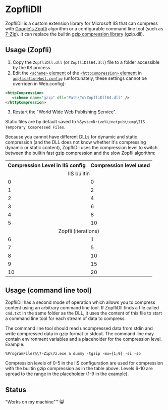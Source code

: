 # ZopfliDll

ZopfliDll is a custom extension library for Microsoft IIS that can compress with [Google's Zopfli](https://code.google.com/p/zopfli/) algorithm or a configurable command line tool (such as [7-Zip](http://www.7-zip.org/)). 
It can replace the builtin [gzip compression library](http://msdn.microsoft.com/en-us/library/dd692872.aspx) (gzip.dll).

## Usage (Zopfli)

1. Copy the `ZopfliDll.dll` (or `ZopfliDll64.dll`) file to a folder accessible by the IIS process. 
2. Edit the [`<scheme>` element](http://www.iis.net/configreference/system.webserver/httpcompression/scheme) of the [`<httpCompression>` element](http://www.iis.net/configreference/system.webserver/httpcompression) in [`applicationHost.config`](http://www.iis.net/learn/get-started/planning-your-iis-architecture/introduction-to-applicationhostconfig) (unfortunately, these settings cannot be overriden in Web.config):
```xml
<httpCompression>
   <scheme name="gzip" dll="Path\To\ZopfliDll64.dll" />
</httpCompression>
```
3. Restart the "World Wide Web Publishing Service".

Static files are by default saved to `%SystemDrive%\inetpub\temp\IIS Temporary Compressed Files`.

Because you cannot have different DLLs for dynamic and static compression (and the DLL does not know whether it's compressing dynamic or static content), ZopfliDll uses the compression level to switch between the builtin fast gzip compression and the slow Zopfli algorithm:

<table>
<tr><th>Compression Level in IIS config</th><th>Compression level used</th></tr>
<tr><td colspan="2" align="center">IIS builtin</td></tr>
<tr><td>0</td><td>0</td></tr>
<tr><td>1</td><td>2</td></tr>
<tr><td>2</td><td>4</td></tr>
<tr><td>3</td><td>6</td></tr>
<tr><td>4</td><td>8</td></tr>
<tr><td>5</td><td>10</td></tr>
<tr><td colspan="2" align="center">Zopfli (iterations)</td></tr>
<tr><td>6</td><td>1</td></tr>
<tr><td>7</td><td>5</td></tr>
<tr><td>8</td><td>10</td></tr>
<tr><td>9</td><td>15</td></tr>
<tr><td>10</td><td>20</td></tr>
</table>

## Usage (command line tool)

ZopfliDll has a second mode of operation which allows you to compress content using an arbitrary command line tool. If ZopfliDll finds a file called `cmd.txt` in the same folder as the DLL, it uses the content of this file to start a command line tool for each stream of data to compress. 

The command line tool should read uncompressed data from stdin and write compressed data in gzip format to stdout. The command line may contain environment variables and a placeholder for the compression level. Example:

```
%ProgramFiles%\7-Zip\7z.exe a dummy -tgzip -mx={1;9} -si -so
```

Compression levels of 0-5 in the IIS configuration are used for compression with the builtin gzip compression as in the table above. Levels 6-10 are spread to the range in the placeholder (1-9 in the example).

## Status

"Works on my machine"&trade; :smile_cat: